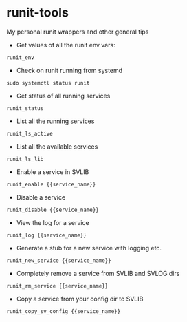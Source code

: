 # runit-tools

My personal runit wrappers and other general tips

- Get values of all the runit env vars:

`runit_env`

- Check on runit running from systemd

`sudo systemctl status runit`

- Get status of all running services

`runit_status`

- List all the running services

`runit_ls_active`

- List all the available services

`runit_ls_lib`


- Enable a service in SVLIB

`runit_enable {{service_name}}`

- Disable a service

`runit_disable {{service_name}}`

- View the log for a service

`runit_log {{service_name}}`


- Generate a stub for a new service with logging etc.

`runit_new_service {{service_name}}`


- Completely remove a service from SVLIB and SVLOG dirs

`runit_rm_service {{service_name}}`

- Copy a service from your config dir to SVLIB

`runit_copy_sv_config {{service_name}}`
